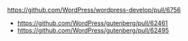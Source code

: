 https://github.com/WordPress/wordpress-develop/pull/6756

* https://github.com/WordPress/gutenberg/pull/62461
* https://github.com/WordPress/gutenberg/pull/62495

